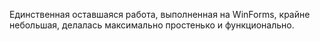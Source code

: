 Единственная оставшаяся работа, выполненная на WinForms, крайне небольшая, делалась максимально простенько и функционально. 
